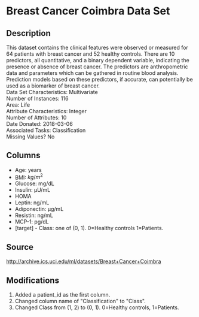 # Breast Cancer Coimbra Data Set

## Description

This dataset contains the clinical features were observed or measured for 64 patients with breast cancer and 52 healthy controls. There are 10 predictors, all quantitative, and a binary dependent variable, indicating the presence or absence of breast cancer. The predictors are anthropometric data and parameters which can be gathered in routine blood analysis.
Prediction models based on these predictors, if accurate, can potentially be used as a biomarker of breast cancer.\
Data Set Characteristics: Multivariate\
Number of Instances: 116\
Area: Life\
Attribute Characteristics: Integer\
Number of Attributes: 10\
Date Donated: 2018-03-06\
Associated Tasks: Classification\
Missing Values? No

## Columns
- Age: years
- BMI: $kg/m^2$
- Glucose: mg/dL
- Insulin: µU/mL
- HOMA
- Leptin: ng/mL
- Adiponectin: µg/mL
- Resistin: ng/mL
- MCP-1: pg/dL
- [target] - Class: one of (0, 1). 0=Healthy controls
1=Patients.


## Source

http://archive.ics.uci.edu/ml/datasets/Breast+Cancer+Coimbra

## Modifications

1. Added a patient_id as the first column.
2. Changed column name of "Classification" to "Class".
3. Changed Class from (1, 2) to (0, 1). 0=Healthy controls, 1=Patients.